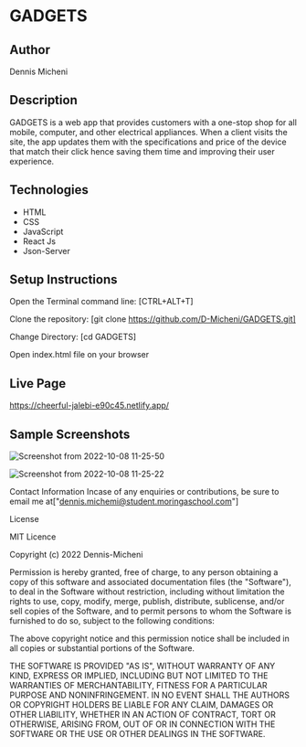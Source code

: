 # GADGETS
## Author
Dennis Micheni
## Description
GADGETS is a web app that provides customers with a one-stop shop for all mobile, computer, and other electrical appliances. When a client visits the site, the app updates them with the specifications and price of the device that match their click hence saving them time and improving their user experience.
## Technologies
* HTML
* CSS
* JavaScript
* React Js
* Json-Server
## Setup Instructions
Open the Terminal command line: [CTRL+ALT+T]

Clone the repository: [git clone https://github.com/D-Micheni/GADGETS.git]

Change Directory: [cd GADGETS]

Open index.html file on your browser

## Live Page
https://cheerful-jalebi-e90c45.netlify.app/

## Sample Screenshots
![Screenshot from 2022-10-08 11-25-50](https://user-images.githubusercontent.com/108609340/194698058-6cb77a23-7101-4dac-b1c1-307eceaf1f97.png)

![Screenshot from 2022-10-08 11-25-22](https://user-images.githubusercontent.com/108609340/194698037-d53ea6f1-ff89-404c-ac0e-ca618c5c9402.png)



Contact Information
Incase of any enquiries or contributions, be sure to email me at["dennis.michemi@student.moringaschool.com"]

License

MIT Licence

Copyright (c) 2022 Dennis-Micheni

Permission is hereby granted, free of charge, to any person obtaining a copy of this software and associated documentation files (the "Software"), to deal in the Software without restriction, including without limitation the rights to use, copy, modify, merge, publish, distribute, sublicense, and/or sell copies of the Software, and to permit persons to whom the Software is furnished to do so, subject to the following conditions:

The above copyright notice and this permission notice shall be included in all copies or substantial portions of the Software.

THE SOFTWARE IS PROVIDED "AS IS", WITHOUT WARRANTY OF ANY KIND, EXPRESS OR IMPLIED, INCLUDING BUT NOT LIMITED TO THE WARRANTIES OF MERCHANTABILITY, FITNESS FOR A PARTICULAR PURPOSE AND NONINFRINGEMENT. IN NO EVENT SHALL THE AUTHORS OR COPYRIGHT HOLDERS BE LIABLE FOR ANY CLAIM, DAMAGES OR OTHER LIABILITY, WHETHER IN AN ACTION OF CONTRACT, TORT OR OTHERWISE, ARISING FROM, OUT OF OR IN CONNECTION WITH THE SOFTWARE OR THE USE OR OTHER DEALINGS IN THE SOFTWARE.





